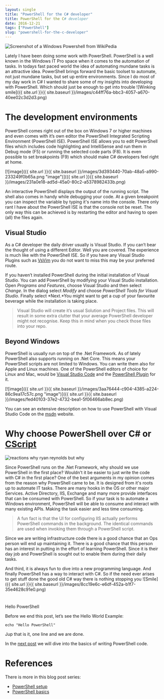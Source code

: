 ```yaml
---
layout: single
title: "PowerShell for the C# developer"
title: PowerShell for the C# developer
date: 2016-12-21
tags: ["PowerShell"]
slug: "powershell-for-the-c-developer"
---
```


![Screenshot of a Windows Powershell from WikiPedia](https://upload.wikimedia.org/wikipedia/commons/d/d5/Windows_PowerShell_1.0_PD.png "Screenshot of a Windows Powershell from WikiPedia")

Lately I have been doing some work with PowerShell. PowerShell is a well known in the Windows IT Pro space when it comes to the automation of tasks. In todays fast paced world the idea of automating mundane tasks is an attractive idea. PowerShell brings forward the basic toolset to automate, not just mundane tasks, but set up entire environments. Since I do most of my day work in C# I wanted to share some of my insights into developing with PowerShell. Which should just be enough to get into trouble ![Winking smile]({{ site.url }}{{ site.baseurl }}/images/c44ff76a-bbc3-4057-a670-40ee02c3d2d3.png)



# The development environments

PowerShell comes right out of the box on Windows 7 or higher machines and even comes with it’s own editor the PowerShell Integrated Scripting Environment (PowerShell ISE). PowerShell ISE allows you to edit PowerShell files which includes code highlighting and IntelliSense and run them in Debug mode (F5) or running the selected code parts (F8). It is even possible to set breakpoints (F9) which should make C# developers feel right at home.

[![image]({{ site.url }}{{ site.baseurl }}/images/3d393440-70ab-48a5-a990-233249f0b65a.png "image")]({{ site.url }}{{ site.baseurl }}/images/231a0e18-ad5d-45a0-80c2-a5378982433b.png)

An interactive PowerShell displays the output of the running script. The shell also comes in handy while debugging your code. At a given breakpoint you can inspect the variable by typing it's name into the console. There only rant I have about the PowerShell ISE is that the console not be reset. The only way this can be achieved is by restarting the editor and having to open (all) the files again.

## Visual Studio

As a C# developer the daily driver usually is Visual Studio. If you can’t bear the thought of using a different Editor. Well you are covered. The experience is much like with the PowerShell ISE. So if you have any Visual Studio Plugins such as [VsVim](https://github.com/jaredpar/VsVim "Link to the VsVim Git repository") you do not want to miss this may be your preferred route.



If you haven’t installed PowerShell during the initial installation of Visual Studio. You can add PowerShell by modifying your Visual Studio installation. Open *Programs and Features*, choose Visual Studio and then select *Change*. In the dialog select *Modify* and choose *PowerShell Tools for Visual Studio*. Finally select *Next.*You might want to get a cup of your favourite beverage while the installation is taking place.


> Visual Studio will create it’s usual Solution and Project files. This will result in some extra clutter that your average PowerShell developer might not recognise. Keep this in mind when you check those files into your repo.


## 

## Beyond Windows

PowerShell is usually run on top of the .Net Framework. As of lately PowerShell also supports running on .Net Core. This means your PowerShell scripts are not limited to Windows. You can write them also for Apple and Linux machines. One of the PowerShell editors of choice for Linux and Mac, would be [Visual Studio Code](https://code.visualstudio.com/) and the [PowerShell Plugin](https://github.com/PowerShell/PowerShell/blob/master/docs/learning-powershell/using-vscode.md "Link to VS Code PowerShell plugin project site") for it.

[![image]({{ site.url }}{{ site.baseurl }}/images/3aa76444-c904-4385-a224-86c9ea17c57c.png "image")]({{ site.url }}{{ site.baseurl }}/images/fed40103-37e2-4732-bea1-5f06466ab8ec.png)

You can see an extensive description on how to use PowerShell with Visual Studio Code on the [msdn](https://blogs.msdn.microsoft.com/powershell/2015/11/16/announcing-powershell-language-support-for-visual-studio-code-and-more/ "Link to MSDN article &quot;Announcing PowerShell language support for Visual Studio Code and more!&quot;") website.

# Why choose PowerShell over C# or [CScript](http://scriptcs.net/)

![reactions why ryan reynolds but why](https://media.giphy.com/media/1M9fmo1WAFVK0/giphy.gif)

Since PowerShell runs on the .Net Framework, why should we use PowerShell in the first place? Wouldn't it be easier to just write the code with C# in the first place? One of the best arguments in my opinion comes from the reason why PowerShell came to be. It is designed from it's roots up to automate IT tasks. There are many hooks in the OS or other major Services. Active Directory, IIS, Exchange and many more provide interfaces that can be consumed with PowerShell. So if your task is to automate a Windows environment, PowerShell will be able to consume and interact with many existing APIs. Making the task easier and less time consuming.


> A fun fact is that the UI for configuring IIS actually performs PowerShell commands in the background. The identical commands are used when invoking them through a PowerShell script.


Since we are writing infrastructure code there is a good chance that an Ops person will end up maintaining it. There is a good chance that this person has an interest in putting in the effort of learning PowerShell. Since it is their day job and PowerShell is sought out to enable them during their daily tasks.

And third, it is always fun to dive into a new programming language. And finally PowerShell has a way to interact with C#. So if the need ever arises to get stuff done the good old C# way there is nothing stopping you ![Smile]({{ site.url }}{{ site.baseurl }}/images/8cc19e6c-e6df-452a-b1f7-35e4628c91e0.png)

# 

Hello PowerShell

Before we end this post, let’s see the Hello World Example:


    echo "Hello PowerShell"


Jup that is it, one line and we are done.

In the [next post](https://mallibone.com/post/powershell-for-the-c-developer–part-2) we will dive into the basics of writing PowerShell code.

# References

There is more in this blog post series:

  


- [PowerShell setup](https://mallibone.com/post/powershell-for-the-c-developer)
- [PowerShell basics](https://mallibone.com/post/powershell-for-the-c-developer–part-2)

